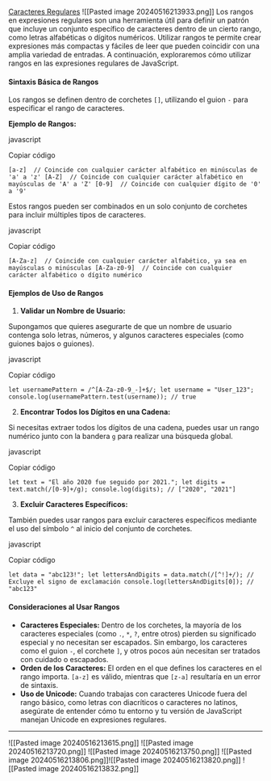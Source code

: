 [Caracteres Regulares](https://developer.mozilla.org/es/docs/Web/JavaScript/Guide/Regular_expressions/Character_classes)
![[Pasted image 20240516213933.png]]
Los rangos en expresiones regulares son una herramienta útil para definir un patrón que incluye un conjunto específico de caracteres dentro de un cierto rango, como letras alfabéticas o dígitos numéricos. Utilizar rangos te permite crear expresiones más compactas y fáciles de leer que pueden coincidir con una amplia variedad de entradas. A continuación, exploraremos cómo utilizar rangos en las expresiones regulares de JavaScript.

#### Sintaxis Básica de Rangos

Los rangos se definen dentro de corchetes `[]`, utilizando el guion `-` para especificar el rango de caracteres.

**Ejemplo de Rangos:**

javascript

Copiar código

`[a-z]  // Coincide con cualquier carácter alfabético en minúsculas de 'a' a 'z' [A-Z]  // Coincide con cualquier carácter alfabético en mayúsculas de 'A' a 'Z' [0-9]  // Coincide con cualquier dígito de '0' a '9'`

Estos rangos pueden ser combinados en un solo conjunto de corchetes para incluir múltiples tipos de caracteres.

javascript

Copiar código

`[A-Za-z]  // Coincide con cualquier carácter alfabético, ya sea en mayúsculas o minúsculas [A-Za-z0-9]  // Coincide con cualquier carácter alfabético o dígito numérico`

#### Ejemplos de Uso de Rangos

1. **Validar un Nombre de Usuario:**

Supongamos que quieres asegurarte de que un nombre de usuario contenga solo letras, números, y algunos caracteres especiales (como guiones bajos o guiones).

javascript

Copiar código

`let usernamePattern = /^[A-Za-z0-9_-]+$/; let username = "User_123"; console.log(usernamePattern.test(username)); // true`

2. **Encontrar Todos los Dígitos en una Cadena:**

Si necesitas extraer todos los dígitos de una cadena, puedes usar un rango numérico junto con la bandera `g` para realizar una búsqueda global.

javascript

Copiar código

`let text = "El año 2020 fue seguido por 2021."; let digits = text.match(/[0-9]+/g); console.log(digits); // ["2020", "2021"]`

3. **Excluir Caracteres Específicos:**

También puedes usar rangos para excluir caracteres específicos mediante el uso del símbolo `^` al inicio del conjunto de corchetes.

javascript

Copiar código

`let data = "abc123!"; let lettersAndDigits = data.match(/[^!]+/); // Excluye el signo de exclamación console.log(lettersAndDigits[0]); // "abc123"`

#### Consideraciones al Usar Rangos

- **Caracteres Especiales:** Dentro de los corchetes, la mayoría de los caracteres especiales (como `.`, `*`, `?`, entre otros) pierden su significado especial y no necesitan ser escapados. Sin embargo, los caracteres como el guion `-`, el corchete `]`, y otros pocos aún necesitan ser tratados con cuidado o escapados.
- **Orden de los Caracteres:** El orden en el que defines los caracteres en el rango importa. `[a-z]` es válido, mientras que `[z-a]` resultaría en un error de sintaxis.
- **Uso de Unicode:** Cuando trabajas con caracteres Unicode fuera del rango básico, como letras con diacríticos o caracteres no latinos, asegúrate de entender cómo tu entorno y tu versión de JavaScript manejan Unicode en expresiones regulares.




---
![[Pasted image 20240516213615.png]]
![[Pasted image 20240516213720.png]]
![[Pasted image 20240516213750.png]]
![[Pasted image 20240516213806.png]]![[Pasted image 20240516213820.png]]
![[Pasted image 20240516213832.png]]


